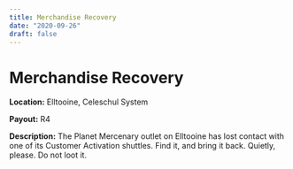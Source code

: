 ```yaml
---
title: Merchandise Recovery
date: "2020-09-26"
draft: false
---
```



# Merchandise Recovery


**Location:** Elltooine, Celeschul System

**Payout:** R4

**Description:** The Planet Mercenary outlet on Elltooine has lost contact with one of its Customer Activation shuttles. Find it, and bring it back. Quietly, please. Do not loot it.
